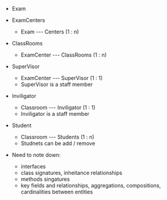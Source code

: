 - Exam

- ExamCenters

  - Exam --- Centers (1 : n)

- ClassRooms

  - ExamCenter --- ClassRooms (1 : n)

- SuperVisor

  - ExamCenter --- SuperVisor (1 : 1)
  - SuperVisor is a staff member

- Inviligator

  - Classroom --- Inviligator (1 : 1)
  - Inviligator is a staff member

- Student

  - Classroom --- Students (1 : n)
  - Studnets can be add / remove

- Need to note down:
  - interfaces
  - class signatures, inheitance relationships
  - methods singatures
  - key fields and relationships, aggregations, compositions, cardinalities between entities
